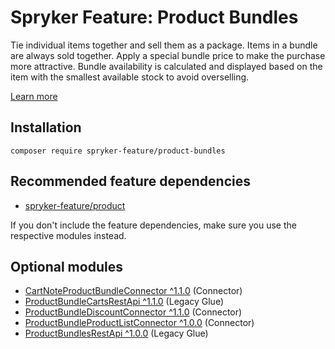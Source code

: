 # Spryker Feature: Product Bundles

Tie individual items together and sell them as a package. Items in a bundle are always sold together. Apply a special bundle price to make the purchase more attractive. Bundle availability is calculated and displayed based on the item with the smallest available stock to avoid overselling.

[Learn more](https://docs.spryker.com/docs/pbc/all/product-information-management/202307.0/base-shop/feature-overviews/product-bundles-feature-overview.html)

## Installation

```
composer require spryker-feature/product-bundles
```

## Recommended feature dependencies
- [spryker-feature/product](https://github.com/spryker-feature/product)

If you don't include the feature dependencies, make sure you use the respective modules instead.

## Optional modules
- [CartNoteProductBundleConnector ^1.1.0](https://github.com/spryker/cart-note-product-bundle-connector) (Connector)
- [ProductBundleCartsRestApi ^1.1.0](https://github.com/spryker/product-bundle-carts-rest-api) (Legacy Glue)
- [ProductBundleDiscountConnector ^1.1.0](https://github.com/spryker/product-bundle-discount-connector) (Connector)
- [ProductBundleProductListConnector ^1.0.0](https://github.com/spryker/product-bundle-product-list-connector) (Connector)
- [ProductBundlesRestApi ^1.0.0](https://github.com/spryker/product-bundles-rest-api) (Legacy Glue)
